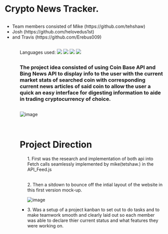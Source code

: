 # Crypto News Tracker. 
<h2></h2>
<ul>
<li>Team members consisted of Mike  (https://github.com/tehshaw)</li>
<li> Josh  (https://github.com/helovedus1st)</li>
<li> and Travis (https://github.com/Erebus009)</li>
<h2></h2>
<ul>

Languages used: <img src="https://img.icons8.com/color/40/000000/javascript--v1.png"/> <img src="https://img.icons8.com/color/40/000000/css3.png"/> <img src="https://img.icons8.com/color/40/000000/html-5--v1.png"/> <img src="https://img.icons8.com/ios/40/000000/jquery.png">
<h2></h2>

<h3>The project idea consisted of using Coin Base API and Bing News API to display info to the user with the current market stats of searched coin with corresponding current news articles of said coin to allow the user a quick an easy interface for digesting information to aide in trading cryptocurrency of choice.</h3>
<h2></h2>

![image](https://user-images.githubusercontent.com/12164234/136433836-fe738cd4-1c17-4e5a-85c5-7672d0fde117.png)

<br>

<h1> Project Direction </h1>
<ol>
<l1>1. First was the research and implementation of both api into Fetch calls seamlessly implemented by mike(tetshaw.) in the API_Feed.js</l1>
</ol>
<br>
<ul>
<l1>2. Then a sitdown to bounce off the intial layout of the website in this first version mock-up.</li> 

![image](https://user-images.githubusercontent.com/12164234/136431553-21fc9662-05a1-4166-ae76-2daac3997d2d.png)
<br>
<li>3. Was a setup of a project kanban to set out to do tasks and to make teamwork smooth and clearly laid out so each member was able to declare thier current status and what features they were working on.
</ul>


<br>



